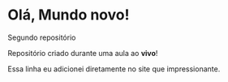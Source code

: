 # Olá, Mundo novo!
 Segundo repositório

 Repositório criado durante uma aula ao **vivo**!

 Essa linha eu adicionei diretamente no site que impressionante.

